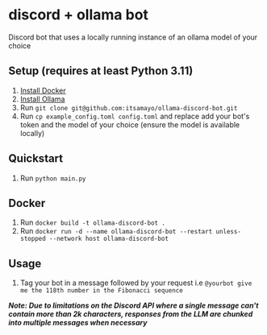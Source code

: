 # discord + ollama bot
Discord bot that uses a locally running instance of an ollama model of your choice

## Setup (requires at least Python 3.11)
1. [Install Docker](https://www.docker.com/)
2. [Install Ollama](https://ollama.com/download/)
3. Run `git clone git@github.com:itsamayo/ollama-discord-bot.git`
4. Run `cp example_config.toml config.toml` and replace add your bot's token and the model of your choice (ensure the model is available locally)

## Quickstart
1. Run `python main.py`

## Docker
1. Run `docker build -t ollama-discord-bot .`
2. Run `docker run -d --name ollama-discord-bot --restart unless-stopped --network host ollama-discord-bot`

## Usage
1. Tag your bot in a message followed by your request i.e `@yourbot give me the 118th number in the Fibonacci sequence`

***Note: Due to limitations on the Discord API where a single message can't contain more than 2k characters, responses from the LLM are chunked into multiple messages when necessary***
